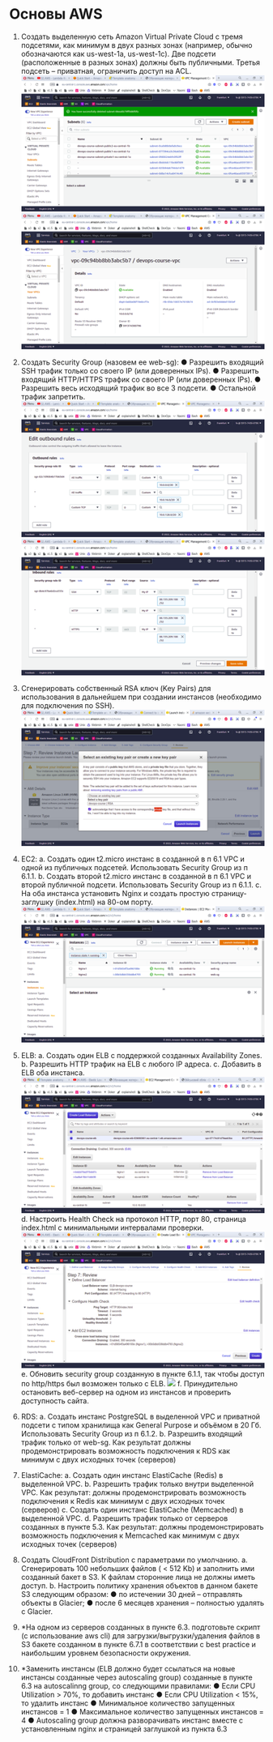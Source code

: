 # Основы AWS

1. Создать выделенную сеть Amazon Virtual Private Cloud с тремя подсетями, как
минимум в двух разных зонах (например, обычно обозначаются как us-west-1a,
us-west-1c). Две подсети (расположенные в разных зонах) должны быть
публичными. Третья подсеть – приватная, ограничить доступ на ACL.
![](subnets.png)
![](VPC.png)
2. Создать Security Group (назовем ее web-sg):
● Разрешить входящий SSH трафик только со своего IP (или доверенных IPs).
● Разрешить входящий HTTP/HTTPS трафик со своего IP (или доверенных IPs).
● Разрешить весь исходящий трафик во все 3 подсети.
● Остальной трафик запретить.
![](outbond_rule.png)
![](inbond_rule.png)
3. Сгенерировать собственный RSA ключ (Key Pairs) для использования в дальнейшем
при создании инстансов (необходимо для подключения по SSH).
![](ssh.png)
4. EC2:
a. Создать один t2.micro инстанс в созданной в п 6.1 VPC и одной из публичных
подсетей. Использовать Security Group из п 6.1.1.
b. Создать второй t2.micro инстанс в созданной в п 6.1 VPC и второй
публичной подсети. Использовать Security Group из п 6.1.1.
c. На оба инстанса установить Nginx и создать простую страницу-заглушку
(index.html) на 80-ом порту.
![](2nginx.png)
5. ELB:
a. Создать один ELB с поддержкой созданных Availability Zones.
b. Разрешить HTTP трафик на ELB с любого IP адреса.
c. Добавить в ELB оба инстанса.
![](elb.png)
d. Настроить Health Check на протокол HTTP, порт 80, страница index.html с
минимальными интервалами проверки.
![](health_check.png)
e. Обновить security group созданную в пункте 6.1.1, так чтобы доступ по
http/https был возможен только с ELB.
![](sg_rule.png)
f. Принудительно остановить веб-сервер на одном из инстансов и проверить
доступность сайта.

6. RDS:
a. Создать инстанс PostgreSQL в выделенной VPС и приватной подсети с типом
хранилища как General Purpose и объёмом в 20 Гб. Использовать Security
Group из п 6.1.2.
b. Разрешить входящий трафик только от web-sg. Как результат должны
продемонстрировать возможность подключения к RDS как минимум с двух
иcходных точек (серверов)
7. ElastiCache:
a. Создать один инстанс ElastiCache (Redis) в выделенной VPC.
b. Разрешить трафик только внутри выделенной VPC. Как результат: должны
продемонстрировать возможность подключения к Redis как минимум с двух
иcходных точек (серверов)
c. Создать один инстанс ElastiCache (Memcached) в выделенной VPC.
d. Разрешить трафик только от серверов созданных в пункте 5.3. Как
результат: должны продемонстрировать возможность подключения к
Memcached как минимум с двух иcходных точек (серверов)
8. Создать CloudFront Distribution с параметрами по умолчанию.
a. Сгенерировать 100 небольших файлов ( < 512 Kb) и заполнить ими
созданный бакет в S3. К файлам сторонние лица не должны иметь доступ.
b. Настроить политику хранения объектов в данном бакете S3 следующим
образом:
● по истечении 30 дней – отправлять объекты в Glacier;
● после 6 месяцев хранения – полностью удалять с Glacier.
9. *На одном из серверов созданных в пункте 6.3. подготовьте скрипт (с
использование aws cli) для загрузки/выгрузки/удаления файлов в S3 бакете
созданном в пункте 6.7.1 в соответствии с best practice и наибольшим уровнем
безопасности окружения.
10. *Заменить инстансы (ELB должно будет ссылаться на новые инстансы созданные
через autoscaling group) созданные в пункте 6.3 на autoscalinng group, со
следующими правилами:
● Если CPU Utilization > 70%, то добавить инстанс
● Если CPU Utilization < 15%, то удалить инстанс
● Минимальное количество запущенных инстансов = 1
● Максимальное количество запущенных инстансов = 4
● Autoscaling group должна разворачивать инстанс вместе с установленным nginx
и страницей заглушкой из пункта 6.3
